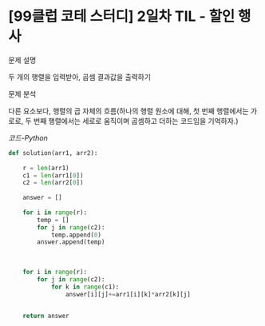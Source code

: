 
# [99클럽 코테 스터디] 2일차 TIL -  할인 행사

문제 설명

두 개의 행렬을 입력받아, 곱셈 결과값을 출력하기


문제 분석

다른 요소보다, 행렬의 곱 자체의 흐름(하나의 행렬 원소에 대해, 첫 번째 행렬에서는 가로로, 두 번째 행렬에서는 세로로 움직이며 곱셈하고 더하는 코드임을 기억하자.)

*코드-Python*

```python
def solution(arr1, arr2):
    
    r = len(arr1)
    c1 = len(arr1[0])
    c2 = len(arr2[0])
    
    answer = []
    
    for i in range(r):
        temp = []
        for j in range(c2):
            temp.append(0)
        answer.append(temp)
    
    
    
    for i in range(r):
        for j in range(c2):
            for k in range(c1):
                answer[i][j]+=arr1[i][k]*arr2[k][j]
    

    return answer
 
```




